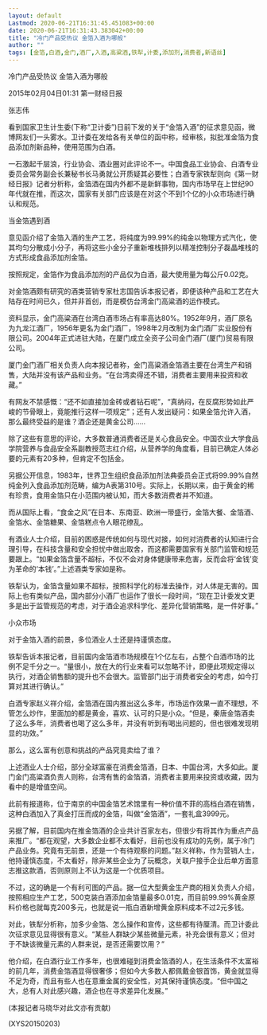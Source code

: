 ```yaml
---
layout: default
Lastmod: 2020-06-21T16:31:45.451083+00:00
date: 2020-06-21T16:31:43.383042+00:00
title: "冷门产品受热议 金箔入酒为哪般"
author: ""
tags: [金箔,白酒,金门,酒厂,入酒,高粱酒,铁犁,计委,添加剂,消费者,新语丝]
---
```


冷门产品受热议 金箔入酒为哪般

2015年02月04日01:31 第一财经日报

张志伟

看到国家卫生计生委(下称“卫计委”)日前下发的关于“金箔入酒”的征求意见函，微博网友们一头雾水。卫计委在发给各有关单位的函中称，经审核，拟批准金箔为食品添加剂新品种，使用范围为白酒。

一石激起千层浪，行业协会、酒业圈对此评论不一。中国食品工业协会、白酒专业委员会常务副会长兼秘书长马勇就公开质疑其必要性；白酒专家铁犁则向《第一财经日报》记者分析称，金箔酒在国内外都不是新鲜事物，国内市场早在上世纪90年代就在推，而这次，国家有关部门应该是在对这个不到1个亿的小众市场进行确认和规范。

当金箔遇到酒

意见函介绍了金箔入酒的生产工艺，将纯度为99.99%的纯金以物理方式汽化，使其均匀分散成小分子，再将这些小金分子重新堆栈排列以精准控制分子磊晶堆栈的方式形成食品添加剂金箔。

按照规定，金箔作为食品添加剂的产品仅为白酒，最大使用量为每公斤0.02克。

对金箔酒颇有研究的酒类营销专家杜志国告诉本报记者，即便该种产品和工艺在大陆存在时间已久，但并非首创，而是模仿台湾金门高粱酒的运作模式。

资料显示，金门高粱酒在台湾白酒市场占有率高达80%。1952年9月，酒厂原名为九龙江酒厂，1956年更名为金门酒厂，1998年2月改制为金门酒厂实业股份有限公司。2004年正式进驻大陆，在厦门成立全资子公司金门酒厂(厦门)贸易有限公司。

厦门金门酒厂相关负责人向本报记者称，金门高粱酒金箔酒主要在台湾生产和销售，大陆并没有该产品和业务。“在台湾卖得还不错，消费者主要用来投资和收藏。”

有网友不禁感慨：“还不如直接加金砖或者钻石呢”，“真纳闷，在反腐形势如此严峻的节骨眼上，竟能推行这样一项规定”；还有人发出疑问：如果金箔允许入酒，那么最终受益的是谁？酒企还是黄金公司……

除了这些有意思的评论，大多数普通消费者还是关心食品安全。中国农业大学食品学院营养与食品安全系副教授范志红介绍，从营养学的角度看，目前已确定人体必要的元素有20多种，但肯定不包括金。

另据公开信息，1983年，世界卫生组织食品添加剂法典委员会正式将99.99%自然纯金列入食品添加剂范畴，编为A表第310号。实际上，长期以来，由于黄金的稀有珍贵，食用金箔只在小范围内被认知，而大多数消费者并不知道。

而从国际上看，“食金之风”在日本、东南亚、欧洲一带盛行，金箔大餐、金箔酒、金箔水、金箔糖果、金箔糕点令人眼花缭乱。

有酒业人士介绍，目前的困惑是传统如何与现代对接，如何对消费者的认知进行合理引导，在科技含量和安全担忧中做出取舍，而这都需要国家有关部门监管和规范要跟上。“如果金箔含量不超标，不仅不会对身体健康带来危害，反而会将‘金钱’变为革命的‘本钱’。”上述酒类专家如是称。

铁犁认为，金箔含量如果不超标，按照科学化的标准去操作，对人体是无害的。国际上也有类似产品，国内部分小酒厂也运作了很长一段时间，“现在卫计委发文更多是出于监管规范的考虑，对于酒企追求科学化、差异化营销策略，是一件好事。”

小众市场

对于金箔入酒的前景，多位酒业人士还是持谨慎态度。

铁犁告诉本报记者，目前国内金箔酒市场规模在1个亿左右，占整个白酒市场的比例不足千分之一。“量很小，放在大的行业来看可以忽略不计，即便此项规定得以执行，对酒企销售额的提升也不会很大。监管部门出于消费者安全的考虑，如今打算对其进行确认。”

白酒专家赵义祥介绍，金箔酒在国内推出这么多年，市场运作效果一直不理想，不管怎么炒作，里面加的都是黄金，喜欢、认可的只是小众。“但是，秦唐金箔酒卖了这么多年，消费者也喝了这么多年，并没有听到有喝出问题的，但也很难发现明显的功效。”

那么，这么富有创意和挑战的产品究竟卖给了谁？

上述酒业人士介绍，部分全球富豪在消费金箔酒，日本、中国台湾，大多如此。厦门金门高粱酒负责人则称，台湾有售的金箔酒，消费者主要用来投资或收藏，因为看中的是增值空间。

此前有报道称，位于南京的中国金箔艺术馆里有一种价值不菲的高档白酒在销售，这种白酒加入了真金打压而成的金箔，叫做“金箔酒”，一套礼盒3999元。

另据了解，目前国内在推金箔酒的企业共计百家左右，但很少有将其作为重点产品来推广。“都在观望，大多数企业都不太看好，目前也没有成功的先例，属于冷门产品业务。究竟有无前景，还是一个有待观察的问题。”赵义祥称，作为营销人士，他持谨慎态度，不太看好，除非某些企业为了玩概念，关联户接手企业后单方面意志推这款酒，否则原则上不认为这是一个优质项目。

不过，这的确是一个有利可图的产品。据一位大型黄金生产商的相关负责人介绍，按照相应生产工艺，500克装白酒添加金箔量最多0.01克，而目前99.99%黄金原料价格也就每克200多元，也就是说一瓶白酒新增黄金原料成本不过2元多钱。

对此，铁犁分析称，加多少金箔、怎么操作和宣传，这些都有待厘清。而卫计委此次征求意见显得很有意义。“某些人群缺少某些微量元素，补充会很有意义；但对于不缺该微量元素的人群来说，是否还需要饮用？”

他介绍，在白酒行业工作多年，也很难碰到消费金箔酒的人，在生活条件不太富裕的前几年，消费金箔酒显得很奢侈；但如今大多数人都佩戴金银首饰，黄金就显得不足为奇，而且有些人也在意重金属的安全性，对其保持谨慎态度。“但中国之大，总有人对此感兴趣，酒企也在寻求差异化发展。”

(本报记者马晓华对此文亦有贡献)

(XYS20150203)

